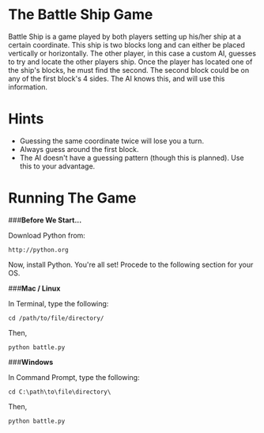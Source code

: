 The Battle Ship Game
====================
   

Battle Ship is a game played by both players setting up his/her ship at a certain coordinate. This ship is two blocks
long and can either be placed vertically or horizontally. The other player, in this case a custom AI, guesses to try and locate the other players ship. Once the player has located one of the ship's blocks, he must find the second. The
second block could be on any of the first block's 4 sides. The AI knows this, and will use this information.

Hints
=====
- Guessing the same coordinate twice will lose you a turn.
- Always guess around the first block.
- The AI doesn't have a guessing pattern (though this is planned). Use this to your advantage.
 
Running The Game
================

###**Before We Start...**

Download Python from:
```
http://python.org
```
Now, install Python. You're all set! Procede to the following section for your OS.

###**Mac / Linux**

In Terminal, type the following:
```
cd /path/to/file/directory/
```
Then,
```
python battle.py
```

###**Windows**

In Command Prompt, type the following:
```
cd C:\path\to\file\directory\
```
Then,
```
python battle.py
```
